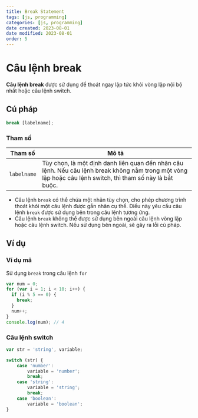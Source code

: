 ```yaml
---
title: Break Statement
tags: [js, programming]
categories: [js, programming]
date created: 2023-08-01
date modified: 2023-08-01
order: 5
---
```


# Câu lệnh break

**Câu lệnh break** được sử dụng để thoát ngay lập tức khỏi vòng lặp nội bộ nhất hoặc câu lệnh switch.

## Cú pháp

```js
break [labelname];
```

### Tham số

| Tham số     | Mô tả                                                                                           |
| ----------- | ---------------------------------------------------------------------------------------------- |
| `labelname` | Tùy chọn, là một định danh liên quan đến nhãn câu lệnh. Nếu câu lệnh break không nằm trong một vòng lặp hoặc câu lệnh switch, thì tham số này là bắt buộc. |

- Câu lệnh `break` có thể chứa một nhãn tùy chọn, cho phép chương trình thoát khỏi một câu lệnh được gắn nhãn cụ thể. Điều này yêu cầu câu lệnh `break` được sử dụng bên trong câu lệnh tương ứng.
- Câu lệnh `break` không thể được sử dụng bên ngoài câu lệnh vòng lặp hoặc câu lệnh switch. Nếu sử dụng bên ngoài, sẽ gây ra lỗi cú pháp.

## Ví dụ

### Ví dụ mã

Sử dụng `break` trong câu lệnh `for`

```js
var num = 0;
for (var i = 1; i < 10; i++) {
  if (i % 5 == 0) {
    break;
  }
  num++;
}
console.log(num); // 4
```

### Câu lệnh switch

```js
var str = 'string', variable;

switch (str) {
    case 'number':
        variable = 'number';
        break;
    case 'string':
        variable = 'string';
        break;
    case 'boolean':
        variable = 'boolean';
}
```

